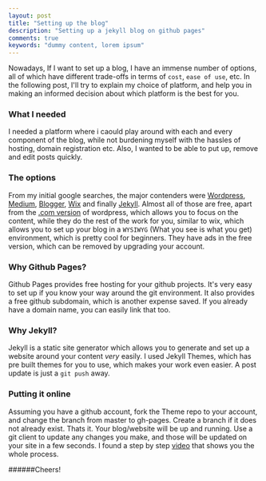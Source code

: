 ```yaml
---
layout: post
title: "Setting up the blog"
description: "Setting up a jekyll blog on github pages"
comments: true
keywords: "dummy content, lorem ipsum"
---
```


Nowadays, If I want to set up a blog, I have an immense number of options, all of which have different trade-offs in terms of `cost`, `ease of use`, etc. In the following post, I'll try
to explain my choice of platform, and help you in making an informed decision about which platform is the best for you.

### What I needed
I needed a platform where i caould play around with each and every component of the blog, while not burdening myself with the hassles of hosting, domain registration etc.
Also, I wanted to be able to put up, remove and edit posts quickly.

### The options
From my initial google searches, the major contenders were [Wordpress](https://wordpress.org/), [Medium](https://medium.com/), [Blogger](https://www.blogger.com/), [Wix](https://www.wix.com/) and finally [Jekyll](https://jekyllrb.com/).
Almost all of those are free, apart from the [.com version](https://wordpress.com/) of wordpress, which allows you to focus on the content, while they do the rest of the work for you, similar to wix, which 
allows you to set up your blog in a `WYSIWYG` (What you see is what you get) environment, which is pretty cool for beginners. They have ads in the free version, which can be removed 
by upgrading your account.

### Why Github Pages?
Github Pages provides free hosting for your github projects. It's very easy to set up if you know your way around the git environment. It also provides a free github subdomain, 
which is another expense saved. If you already have a domain name, you can easily link that too.

### Why Jekyll?
Jekyll is a static site generator which allows you to generate and set up a website around your content _very_ easily. I used Jekyll Themes, which has pre built themes for you to
use, which makes your work even easier. A post update is just a `git push` away.

### Putting it online
Assuming you have a github account, fork the Theme repo to your account, and change the branch from master to gh-pages. Create a branch if it does not already exist. Thats it. Your 
blog/website will be up and running. Use a git client to update any changes you make, and those will be updated on your site in a few seconds. I found a step by step [video](https://www.youtube.com/watch?v=U0idtvxVo9I) that shows you the whole process.

######Cheers!